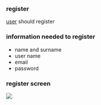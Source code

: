 ### register
[user](https://github.com/tegcommerce/tegcommerce-requirement/blob/master/page/user.md) should register

### information needed to register
* name and surname
* user name
* email
* password

### register screen
<img src="https://user-images.githubusercontent.com/42984807/58274724-d465f300-7d69-11e9-973d-5b566d0cdd4c.png">
